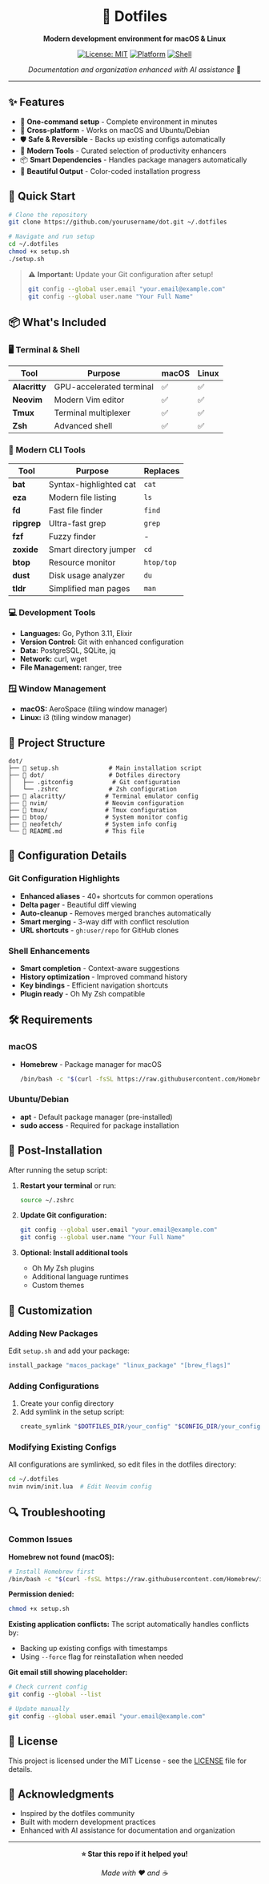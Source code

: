 <div align="center">

# 🚀 Dotfiles

**Modern development environment for macOS & Linux**

[![License: MIT](https://img.shields.io/badge/License-MIT-yellow.svg)](https://opensource.org/licenses/MIT)
[![Platform](https://img.shields.io/badge/Platform-macOS%20%7C%20Linux-blue.svg)](https://github.com/yourusername/dot)
[![Shell](https://img.shields.io/badge/Shell-Zsh-green.svg)](https://www.zsh.org/)

*Documentation and organization enhanced with AI assistance* 🤖

---

</div>

## ✨ Features

- 🎯 **One-command setup** - Complete environment in minutes
- 🔄 **Cross-platform** - Works on macOS and Ubuntu/Debian
- 🛡️ **Safe & Reversible** - Backs up existing configs automatically
- 🔧 **Modern Tools** - Curated selection of productivity enhancers
- 📦 **Smart Dependencies** - Handles package managers automatically
- 🎨 **Beautiful Output** - Color-coded installation progress

## 🚀 Quick Start

```bash
# Clone the repository
git clone https://github.com/yourusername/dot.git ~/.dotfiles

# Navigate and run setup
cd ~/.dotfiles
chmod +x setup.sh
./setup.sh
```

> ⚠️ **Important:** Update your Git configuration after setup!
> ```bash
> git config --global user.email "your.email@example.com"
> git config --global user.name "Your Full Name"
> ```

## 📦 What's Included

### 🖥️ Terminal & Shell
| Tool | Purpose | macOS | Linux |
|------|---------|-------|-------|
| **Alacritty** | GPU-accelerated terminal | ✅ | ✅ |
| **Neovim** | Modern Vim editor | ✅ | ✅ |
| **Tmux** | Terminal multiplexer | ✅ | ✅ |
| **Zsh** | Advanced shell | ✅ | ✅ |

### 🔧 Modern CLI Tools
| Tool | Purpose | Replaces |
|------|---------|----------|
| **bat** | Syntax-highlighted cat | `cat` |
| **eza** | Modern file listing | `ls` |
| **fd** | Fast file finder | `find` |
| **ripgrep** | Ultra-fast grep | `grep` |
| **fzf** | Fuzzy finder | - |
| **zoxide** | Smart directory jumper | `cd` |
| **btop** | Resource monitor | `htop/top` |
| **dust** | Disk usage analyzer | `du` |
| **tldr** | Simplified man pages | `man` |

### 💻 Development Tools
- **Languages:** Go, Python 3.11, Elixir
- **Version Control:** Git with enhanced configuration
- **Data:** PostgreSQL, SQLite, jq
- **Network:** curl, wget
- **File Management:** ranger, tree

### 🪟 Window Management
- **macOS:** AeroSpace (tiling window manager)
- **Linux:** i3 (tiling window manager)

## 📁 Project Structure

```
dot/
├── 📄 setup.sh              # Main installation script
├── 📁 dot/                  # Dotfiles directory
│   ├── .gitconfig           # Git configuration
│   └── .zshrc              # Zsh configuration
├── 📁 alacritty/           # Terminal emulator config
├── 📁 nvim/                # Neovim configuration
├── 📁 tmux/                # Tmux configuration
├── 📁 btop/                # System monitor config
├── 📁 neofetch/            # System info config
└── 📄 README.md            # This file
```

## 🔧 Configuration Details

### Git Configuration Highlights
- **Enhanced aliases** - 40+ shortcuts for common operations
- **Delta pager** - Beautiful diff viewing
- **Auto-cleanup** - Removes merged branches automatically
- **Smart merging** - 3-way diff with conflict resolution
- **URL shortcuts** - `gh:user/repo` for GitHub clones

### Shell Enhancements
- **Smart completion** - Context-aware suggestions
- **History optimization** - Improved command history
- **Key bindings** - Efficient navigation shortcuts
- **Plugin ready** - Oh My Zsh compatible

## 🛠️ Requirements

### macOS
- **Homebrew** - Package manager for macOS
  ```bash
  /bin/bash -c "$(curl -fsSL https://raw.githubusercontent.com/Homebrew/install/HEAD/install.sh)"
  ```

### Ubuntu/Debian
- **apt** - Default package manager (pre-installed)
- **sudo access** - Required for package installation

## 🚀 Post-Installation

After running the setup script:

1. **Restart your terminal** or run:
   ```bash
   source ~/.zshrc
   ```

2. **Update Git configuration:**
   ```bash
   git config --global user.email "your.email@example.com"
   git config --global user.name "Your Full Name"
   ```

3. **Optional: Install additional tools**
   - Oh My Zsh plugins
   - Additional language runtimes
   - Custom themes

## 🎨 Customization

### Adding New Packages
Edit `setup.sh` and add your package:
```bash
install_package "macos_package" "linux_package" "[brew_flags]"
```

### Adding Configurations
1. Create your config directory
2. Add symlink in the setup script:
   ```bash
   create_symlink "$DOTFILES_DIR/your_config" "$CONFIG_DIR/your_config"
   ```

### Modifying Existing Configs
All configurations are symlinked, so edit files in the dotfiles directory:
```bash
cd ~/.dotfiles
nvim nvim/init.lua  # Edit Neovim config
```

## 🔍 Troubleshooting

### Common Issues

**Homebrew not found (macOS):**
```bash
# Install Homebrew first
/bin/bash -c "$(curl -fsSL https://raw.githubusercontent.com/Homebrew/install/HEAD/install.sh)"
```

**Permission denied:**
```bash
chmod +x setup.sh
```

**Existing application conflicts:**
The script automatically handles conflicts by:
- Backing up existing configs with timestamps
- Using `--force` flag for reinstallation when needed

**Git email still showing placeholder:**
```bash
# Check current config
git config --global --list

# Update manually
git config --global user.email "your.email@example.com"
```


## 📝 License

This project is licensed under the MIT License - see the [LICENSE](LICENSE) file for details.

## 🙏 Acknowledgments

- Inspired by the dotfiles community
- Built with modern development practices
- Enhanced with AI assistance for documentation and organization

---

<div align="center">

**⭐ Star this repo if it helped you!**

*Made with ❤️ and ☕*

</div>